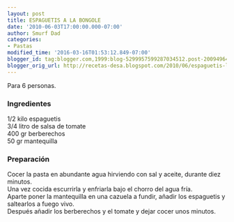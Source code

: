```yaml
---
layout: post
title: ESPAGUETIS A LA BONGOLE
date: '2010-06-03T17:00:00.000-07:00'
author: Smurf Dad
categories:
- Pastas
modified_time: '2016-03-16T01:53:12.849-07:00'
blogger_id: tag:blogger.com,1999:blog-5299957599287034512.post-2009496488464035859
blogger_orig_url: http://recetas-desa.blogspot.com/2010/06/espaguetis-la-bongole.html
---
```


Para 6 personas.<br><h3>Ingredientes</h3><p>1/2 kilo espaguetis<br/>3/4 litro de salsa de tomate<br/>400 gr berberechos<br/>50 gr mantequilla<br/></p><h3>Preparaci&oacute;n</h3><p>Cocer la pasta en abundante agua hirviendo con sal y aceite, durante diez minutos.<br/>Una vez cocida escurrirla y enfriarla bajo el chorro del agua fr&iacute;a.<br/>Aparte poner la mantequilla en una cazuela a fundir, a&ntilde;adir los espaguetis y saltearlos a fuego vivo.<br/>Despu&eacute;s a&ntilde;adir los berberechos y el tomate y dejar cocer unos minutos.<br/></p>